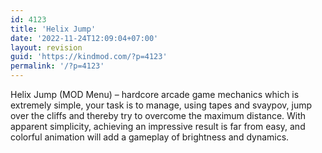 ```yaml
---
id: 4123
title: 'Helix Jump'
date: '2022-11-24T12:09:04+07:00'
layout: revision
guid: 'https://kindmod.com/?p=4123'
permalink: '/?p=4123'
---
```


Helix Jump (MOD Menu) – hardcore arcade game mechanics which is extremely simple, your task is to manage, using tapes and svaypov, jump over the cliffs and thereby try to overcome the maximum distance. With apparent simplicity, achieving an impressive result is far from easy, and colorful animation will add a gameplay of brightness and dynamics.